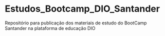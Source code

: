 # Estudos_Bootcamp_DIO_Santander
 Repositório para publicação dos materiais de estudo do BootCamp Santander na plataforma de educação DIO
